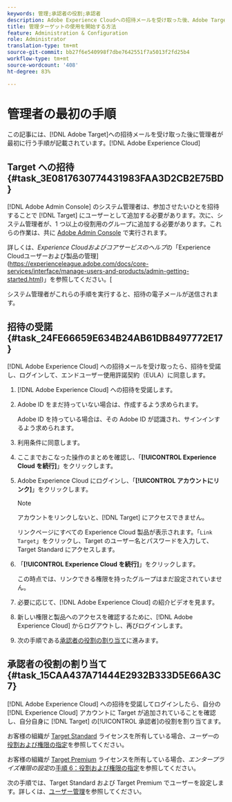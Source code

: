 ```yaml
---
keywords: 管理;承認者の役割;承認者
description: Adobe Experience Cloudへの招待メールを受け取った後、Adobe Target管理者が最初に受けるタスクを実行します。
title: 管理ターゲットの使用を開始する方法
feature: Administration & Configuration
role: Administrator
translation-type: tm+mt
source-git-commit: bb27f6e540998f7dbe7642551f7a5013f2fd25b4
workflow-type: tm+mt
source-wordcount: '408'
ht-degree: 83%

---
```



# 管理者の最初の手順

この記事には、[!DNL Adobe Target]への招待メールを受け取った後に管理者が最初に行う手順が記載されています。[!DNL Adobe Experience Cloud]

## Target への招待 {#task_3E0817630774431983FAA3D2CB2E75BD}

[!DNL Adobe Admin Console] のシステム管理者は、参加させたいひとを招待することで [!DNL Target] にユーザーとして追加する必要があります。次に、システム管理者が、1 つ以上の役割用のグループに追加する必要があります。これらの作業は、共に [Adobe Admin Console](https://adminconsole.adobe.com) で実行されます。

詳しくは、*Experience Cloudおよびコアサービスのヘルプ*&#x200B;の「Experience Cloudユーザーおよび製品の管理](https://experienceleague.adobe.com/docs/core-services/interface/manage-users-and-products/admin-getting-started.html)」を参照してください。[

システム管理者がこれらの手順を実行すると、招待の電子メールが送信されます。

## 招待の受諾 {#task_24FE66659E634B24AB61DB8497772E17}

[!DNL Adobe Experience Cloud] への招待メールを受け取ったら、招待を受諾し、ログインして、エンドユーザー使用許諾契約（EULA）に同意します。

1. [!DNL Adobe Experience Cloud] への招待を受諾します。
1. Adobe ID をまだ持っていない場合は、作成するよう求められます。 

   Adobe ID を持っている場合は、その Adobe ID が認識され、サインインするよう求められます。
1. 利用条件に同意します。
1. ここまでおこなった操作のまとめを確認し、「**[!UICONTROL Experience Cloud を続行]**」をクリックします。
1. Adobe Experience Cloud にログインし、「**[!UICONTROL アカウントにリンク]**」をクリックします。

   >[!NOTE]
   >
   >アカウントをリンクしないと、[!DNL Target] にアクセスできません。

   リンクページにすべての Experience Cloud 製品が表示されます。「`Link Target`」をクリックし、Target のユーザー名とパスワードを入力して、Target Standard にアクセスします。
1. 「**[!UICONTROL Experience Cloud を続行]**」をクリックします。

   この時点では、リンクできる権限を持ったグループはまだ設定されていません。
1. 必要に応じて、[!DNL Adobe Experience Cloud] の紹介ビデオを見ます。
1. 新しい権限と製品へのアクセスを確認するために、[!DNL Adobe Experience Cloud] からログアウトし、再びログインします。
1. 次の手順である[承認者の役割の割り当て](/help/administrating-target/start-target.md#task_15CAA437A71444E2932B333D5E66A3C7)に進みます。

## 承認者の役割の割り当て {#task_15CAA437A71444E2932B333D5E66A3C7}

[!DNL Adobe Experience Cloud] への招待を受諾してログインしたら、自分の [!DNL Experience Cloud] アカウントに Target が追加されていることを確認し、自分自身に [!DNL Target] の[!UICONTROL 承認者]の役割を割り当てます。

お客様の組織が [Target Standard](/help/c-intro/intro.md#section_ACD5EFF17AAB4E979CBEFA0145CCD905) ライセンスを所有している場合、*ユーザー*&#x200B;の[役割および権限の指定](/help/administrating-target/c-user-management/c-user-management/user-management.md#roles-permissions)を参照してください。

お客様の組織が [Target Premium](/help/c-intro/intro.md#premium) ライセンスを所有している場合、*エンタープライズ権限の設定*&#x200B;の[手順 6：役割および権限の指定](/help/administrating-target/c-user-management/property-channel/properties-overview.md#section_8C425E43E5DD4111BBFC734A2B7ABC80)を参照してください。

次の手順では、Target Standard および Target Premium でユーザーを設定します。詳しくは、[ユーザー管理](/help/administrating-target/c-user-management/user-management.md)を参照してください。